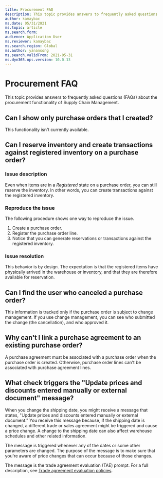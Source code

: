 ```yaml
---
title: Procurement FAQ
description: This topic provides answers to frequently asked questions (FAQs) about the procurement functionality of Supply Chain Management
author: kamaybac
ms.date: 05/31/2021
ms.topic: article
ms.search.form: 
audience: Application User
ms.reviewer: kamaybac
ms.search.region: Global
ms.author: yanansong
ms.search.validFrom: 2021-05-31
ms.dyn365.ops.version: 10.0.13
---
```


# Procurement FAQ

This topic provides answers to frequently asked questions (FAQs) about the procurement functionality of Supply Chain Management.

## Can I show only purchase orders that I created?

This functionality isn't currently available.

## Can I reserve inventory and create transactions against registered inventory on a purchase order?

### Issue description

Even when items are in a *Registered* state on a purchase order, you can still reserve the inventory. In other words, you can create transactions against the registered inventory.

### Reproduce the issue

The following procedure shows one way to reproduce the issue.

1. Create a purchase order.
2. Register the purchase order line.
3. Notice that you can generate reservations or transactions against the registered inventory.

### Issue resolution

This behavior is by design. The expectation is that the registered items have physically arrived in the warehouse or inventory, and that they are therefore available for reservation.

## Can I find the user who canceled a purchase order?

This information is tracked only if the purchase order is subject to change management. If you use change management, you can see who submitted the change (the cancellation), and who approved it.

## Why can't I link a purchase agreement to an existing purchase order?

A purchase agreement must be associated with a purchase order when the purchase order is created. Otherwise, purchase order lines can't be associated with purchase agreement lines.

## What check triggers the "Update prices and discounts entered manually or external document" message?

When you change the shipping date, you might receive a message that states, "Update prices and discounts entered manually or external document." You receive this message because, if the shipping date is changed, a different trade or sales agreement might be triggered and cause a price change. A change to the shipping date can also affect warehouse schedules and other related information.

The message is triggered whenever any of the dates or some other parameters are changed. The purpose of the message is to make sure that you're aware of price changes that can occur because of those changes.

The message is the trade agreement evaluation (TAE) prompt. For a full description, see [Trade agreement evaluation policies](/dynamicsax-2012/appuser-itpro/trade-agreement-evaluation-policies-white-paper).
